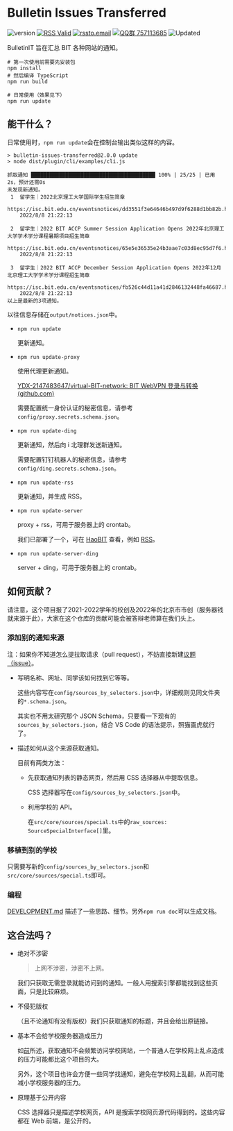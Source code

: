 # Bulletin Issues Transferred

![version](https://img.shields.io/github/package-json/v/YDX-2147483647/bulletin-issues-transferred)
[![RSS Valid](https://img.shields.io/badge/RSS-Valid-orange?logo=rss)](https://validator.w3.org/feed/check.cgi?url=https%3A%2F%2Fhaobit.top%2Fdev%2Ffeed.rss)
[![rssto.email](https://img.shields.io/badge/邮件-rssto.email-pink?logo=maildotru)](https://rssto.email?url=https://haobit.top/dev/feed.rss)
[![QQ群 757113685](https://img.shields.io/badge/QQ群-757113685-0852d6?logo=tencentqq)](https://jq.qq.com/?_wv=1027&k=j13nOAhr)
![Updated](https://img.shields.io/endpoint?url=https%3A%2F%2Fhaobit.top%2Fdev%2Fbadge)

BulletinIT 旨在汇总 BIT 各种网站的通知。

```shell
# 第一次使用前需要先安装包
npm install
# 然后编译 TypeScript
npm run build

# 日常使用（效果见下）
npm run update
```

## 能干什么？

日常使用时，`npm run update`会在控制台输出类似这样的内容。

```
> bulletin-issues-transferred@2.0.0 update
> node dist/plugin/cli/examples/cli.js

抓取通知 ████████████████████████████████████████ 100% | 25/25 | 已用2s，预计还需0s
未发现新通知。
 1  留学生｜2022北京理工大学国际学生招生简章
    https://isc.bit.edu.cn/eventsnotices/dd3551f3e64646b497d9f6288d1bb82b.htm
    2022/8/8 21:22:13

 2  留学生｜2022 BIT ACCP Summer Session Application Opens 2022年北京理工大学学术学分课程暑期项目招生简章
    https://isc.bit.edu.cn/eventsnotices/65e5e36535e24b3aae7c03d8ec95d7f6.htm
    2022/8/8 21:22:13

 3  留学生｜2022 BIT ACCP December Session Application Opens 2022年12月北京理工大学学术学分课程招生简章
    https://isc.bit.edu.cn/eventsnotices/fb526c44d11a41d2846132448fa46687.htm
    2022/8/8 21:22:13
以上是最新的3项通知。
```

以往信息存储在`output/notices.json`中。

- `npm run update`

  更新通知。

- `npm run update-proxy`

  使用代理更新通知。

  [YDX-2147483647/virtual-BIT-network: BIT WebVPN 登录与转换 (github.com)](https://github.com/YDX-2147483647/virtual-BIT-network)

  需要配置统一身份认证的秘密信息，请参考`config/proxy.secrets.schema.json`。

- `npm run update-ding`

  更新通知，然后向 i 北理群发送新通知。

  需要配置钉钉机器人的秘密信息，请参考`config/ding.secrets.schema.json`。

- `npm run update-rss`

  更新通知，并生成 RSS。

- `npm run update-server`

  proxy + rss，可用于服务器上的 crontab。

  我们已部署了一个，可在 [HaoBIT](https://haobit.top/dev/site/notice/) 查看，例如 [RSS](http://haobit.top/dev/feed.rss)。

- `npm run update-server-ding`

  server + ding，可用于服务器上的 crontab。

## 如何贡献？

请注意，这个项目报了2021-2022学年的校创及2022年的北京市市创（服务器钱就来源于此），大家在这个仓库的贡献可能会被答辩老师算在我们头上。

### 添加别的通知来源

注：如果你不知道怎么提拉取请求（pull request），不妨直接新建[议题（issue）](https://github.com/YDX-2147483647/bulletin-issues-transferred/issues/new/choose)。

-   写明名称、网址、同学该如何找到它等等。

    这些内容写在`config/sources_by_selectors.json`中，详细规则见同文件夹的`*.schema.json`。

    其实也不用太研究那个 JSON Schema，只要看一下现有的`sources_by_selectors.json`，结合 VS Code 的语法提示，照猫画虎就行了。

-   描述如何从这个来源获取通知。

    目前有两类方法：

    -   先获取通知列表的静态网页，然后用 CSS 选择器从中提取信息。

        CSS 选择器写在`config/sources_by_selectors.json`中。

    -   利用学校的 API。

        在`src/core/sources/special.ts`中的`raw_sources: SourceSpecialInterface[]`里。

### 移植到别的学校

只需要写新的`config/sources_by_selectors.json`和`src/core/sources/special.ts`即可。

### 编程

[DEVELOPMENT.md](./DEVELOPMENT.md) 描述了一些思路、细节。另外`npm run doc`可以生成文档。

## 这合法吗？

-   绝对不涉密

    > 上网不涉密，涉密不上网。

    我们只获取无需登录就能访问到的通知。一般人用搜索引擎都能找到这些页面，只是比较麻烦。

-   不侵犯版权

    （且不论通知有没有版权）我们只获取通知的标题，并且会给出原链接。

-   基本不会给学校服务器造成压力

    如[前](#添加别的通知来源)所述，获取通知不会频繁访问学校网站，一个普通人在学校网上乱点造成的压力可能都比这个项目的大。

    另外，这个项目也许会方便一些同学找通知，避免在学校网上乱翻，从而可能减小学校服务器的压力。

-   原理基于公开内容

    CSS 选择器只是描述学校网页，API 是搜索学校网页源代码得到的。这些内容都在 Web 前端，是公开的。
